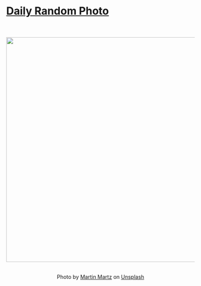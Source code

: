 # [Daily Random Photo](https://www.dailyrandomphoto.com/)

<div align="center">
  <br>
  <br>
  <a href="https://www.dailyrandomphoto.com/p/2023/2023-07-19/"><img src="https://images.unsplash.com/photo-1687463221020-b8769b32c622?crop=entropy&cs=tinysrgb&fit=max&fm=jpg&ixid=M3w3NzUwOHwwfDF8cmFuZG9tfHx8fHx8fHx8MTY4OTcyODUzMnw&ixlib=rb-4.0.3&q=80&w=1080" width="600px"></a>
  <br>
  <br>
  <p class="has-text-grey">Photo by <a href="https://unsplash.com/@martz90?utm_source=Daily%20Random%20Photo&amp;utm_medium=referral" target="_blank" rel="noopener noreferrer">Martin Martz</a> on <a href="https://unsplash.com/photos/a-blue-and-green-abstract-background-with-wavy-shapes-aT24h1Lm_vw?utm_source=Daily%20Random%20Photo&amp;utm_medium=referral" target="_blank" rel="noopener noreferrer">Unsplash</a></p>
</div>
